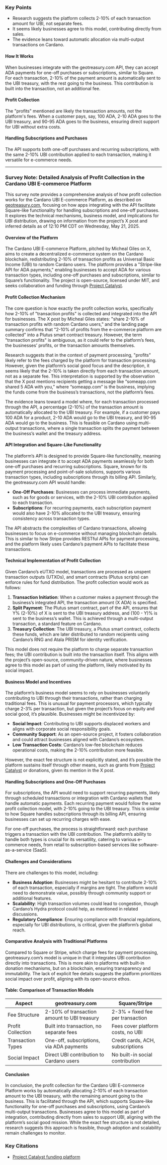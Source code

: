 ### Key Points
- Research suggests the platform collects 2-10% of each transaction amount for UBI, not separate fees.
- It seems likely businesses agree to this model, contributing directly from sales.
- The evidence leans toward automatic allocation via multi-output transactions on Cardano.

#### How It Works
When businesses integrate with the geotreasury.com API, they can accept ADA payments for one-off purchases or subscriptions, similar to Square. For each transaction, 2-10% of the payment amount is automatically sent to the UBI treasury, with the rest going to the business. This contribution is built into the transaction, not an additional fee.

#### Profit Collection
The "profits" mentioned are likely the transaction amounts, not the platform's fees. When a customer pays, say, 100 ADA, 2-10 ADA goes to the UBI treasury, and 90-95 ADA goes to the business, ensuring direct support for UBI without extra costs.

#### Handling Subscriptions and Purchases
The API supports both one-off purchases and recurring subscriptions, with the same 2-10% UBI contribution applied to each transaction, making it versatile for e-commerce needs.

---

### Survey Note: Detailed Analysis of Profit Collection in the Cardano UBI E-commerce Platform

This survey note provides a comprehensive analysis of how profit collection works for the Cardano UBI E-commerce Platform, as described on [geotreasury.com](https://geotreasury.com), focusing on how apps integrating with the API facilitate Square-like functionality for handling subscriptions and one-off purchases. It explores the technical mechanisms, business model, and implications for UBI distribution, drawing on information from the project’s X post and inferred details as of 12:10 PM CDT on Wednesday, May 21, 2025.

#### Overview of the Platform
The Cardano UBI E-commerce Platform, pitched by Micheal Giles on X, aims to create a decentralized e-commerce system on the Cardano blockchain, redistributing 2-10% of transaction profits as Universal Basic Income (UBI) to random Cardano users. The platform provides a "Stripe-like API for ADA payments," enabling businesses to accept ADA for various transaction types, including one-off purchases and subscriptions, similar to Square’s functionality. The project is open-source, licensed under MIT, and seeks collaboration and funding through [Project Catalyst](https://projectcatalyst.io).

#### Profit Collection Mechanism
The core question is how exactly the profit collection works, specifically how 2-10% of "transaction profits" is collected and integrated into the API for businesses. The X post by Micheal Giles states: "share 2-10% of transaction profits with random Cardano users," and the landing page summary confirms that "2-10% of profits from the e-commerce platform are collected" into a Plutus smart contract treasury. However, the term "transaction profits" is ambiguous, as it could refer to the platform’s fees, the businesses’ profits, or the transaction amounts themselves.

Research suggests that in the context of payment processing, "profits" likely refer to the fees charged by the platform for transaction processing. However, given the platform’s social good focus and the description, it seems likely that the 2-10% is taken directly from each transaction amount, not as a separate fee. This interpretation is supported by the observation that the X post mentions recipients getting a message like “someapp.com shared 5 ADA with you,” where “someapp.com” is the business, implying the funds come from the business’s transactions, not the platform’s fees.

The evidence leans toward a model where, for each transaction processed through the API, a percentage (2-10%) of the transaction amount is automatically allocated to the UBI treasury. For example, if a customer pays 100 ADA for a product, 2-10 ADA would go to the UBI treasury, and 90-95 ADA would go to the business. This is feasible on Cardano using multi-output transactions, where a single transaction splits the payment between the business’s wallet and the treasury address.

#### API Integration and Square-Like Functionality
The platform’s API is designed to provide Square-like functionality, meaning businesses can integrate it to accept ADA payments seamlessly for both one-off purchases and recurring subscriptions. Square, known for its payment processing and point-of-sale solutions, supports various transaction types, including subscriptions through its billing API. Similarly, the geotreasury.com API would handle:

- **One-Off Purchases**: Businesses can process immediate payments, such as for goods or services, with the 2-10% UBI contribution applied to each transaction.
- **Subscriptions**: For recurring payments, each subscription payment would also have 2-10% allocated to the UBI treasury, ensuring consistency across transaction types.

The API abstracts the complexities of Cardano transactions, allowing businesses to focus on e-commerce without managing blockchain details. This is similar to how Stripe provides RESTful APIs for payment processing, and the platform likely uses Cardano’s payment APIs to facilitate these transactions.

#### Technical Implementation of Profit Collection
Given Cardano’s eUTXO model, transactions are processed as unspent transaction outputs (UTXOs), and smart contracts (Plutus scripts) can enforce rules for fund distribution. The profit collection would work as follows:

1. **Transaction Initiation**: When a customer makes a payment through the business’s integrated API, the transaction amount (X ADA) is specified.
2. **Split Payment**: The Plutus smart contract, part of the API, ensures that Y% (2-10%) of X is sent to the UBI treasury address, and (100 - Y)% is sent to the business’s wallet. This is achieved through a multi-output transaction, a standard feature on Cardano.
3. **Treasury Collection**: The UBI treasury, a Plutus smart contract, collects these funds, which are later distributed to random recipients using Cardano’s RNG and Atala PRISM for identity verification.

This model does not require the platform to charge separate transaction fees; the UBI contribution is built into the transaction itself. This aligns with the project’s open-source, community-driven nature, where businesses agree to this model as part of using the platform, likely motivated by its social impact.

#### Business Model and Incentives
The platform’s business model seems to rely on businesses voluntarily contributing to UBI through their transactions, rather than charging traditional fees. This is unusual for payment processors, which typically charge 2-3% per transaction, but given the project’s focus on equity and social good, it’s plausible. Businesses might be incentivized by:

- **Social Impact**: Contributing to UBI supports displaced workers and aligns with corporate social responsibility goals.
- **Community Support**: As an open-source project, it fosters collaboration and could attract businesses aligned with Cardano’s ecosystem.
- **Low Transaction Costs**: Cardano’s low-fee blockchain reduces operational costs, making the 2-10% contribution more feasible.

However, the exact fee structure is not explicitly stated, and it’s possible the platform sustains itself through other means, such as grants from [Project Catalyst](https://projectcatalyst.io) or donations, given its mention in the X post.

#### Handling Subscriptions and One-Off Purchases
For subscriptions, the API would need to support recurring payments, likely through scheduled transactions or integration with Cardano wallets that handle automatic payments. Each recurring payment would follow the same profit collection model, with 2-10% going to the UBI treasury. This is similar to how Square handles subscriptions through its billing API, ensuring businesses can set up recurring charges with ease.

For one-off purchases, the process is straightforward: each purchase triggers a transaction with the UBI contribution. The platform’s ability to handle both types is crucial for its versatility, catering to various e-commerce needs, from retail to subscription-based services like software-as-a-service (SaaS).

#### Challenges and Considerations
There are challenges to this model, including:

- **Business Adoption**: Businesses might be hesitant to contribute 2-10% of each transaction, especially if margins are tight. The platform would need to demonstrate value, possibly through community support or additional features.
- **Scalability**: High transaction volumes could lead to congestion, though Cardano’s Hydra protocol could help, as mentioned in related discussions.
- **Regulatory Compliance**: Ensuring compliance with financial regulations, especially for UBI distributions, is critical, given the platform’s global reach.

#### Comparative Analysis with Traditional Platforms
Compared to Square or Stripe, which charge fees for payment processing, geotreasury.com’s model is unique in that it integrates UBI contribution directly into transactions. This is more akin to platforms with built-in donation mechanisms, but on a blockchain, ensuring transparency and immutability. The lack of explicit fee details suggests the platform prioritizes social impact over profit, aligning with its open-source ethos.

#### Table: Comparison of Transaction Models

| **Aspect**            | **geotreasury.com**                              | **Square/Stripe**                     |
|-----------------------|--------------------------------------------------|---------------------------------------|
| Fee Structure         | 2-10% of transaction amount to UBI treasury      | 2-3% + fixed fee per transaction      |
| Profit Collection     | Built into transaction, no separate fees         | Fees cover platform costs, no UBI     |
| Transaction Types     | One-off, subscriptions, via ADA payments         | Credit cards, ACH, subscriptions      |
| Social Impact         | Direct UBI contribution to Cardano users         | No built-in social contribution       |

#### Conclusion
In conclusion, the profit collection for the Cardano UBI E-commerce Platform works by automatically allocating 2-10% of each transaction amount to the UBI treasury, with the remaining amount going to the business. This is facilitated through the API, which supports Square-like functionality for one-off purchases and subscriptions, using Cardano’s multi-output transactions. Businesses agree to this model as part of integration, contributing directly from sales to support UBI, aligning with the platform’s social good mission. While the exact fee structure is not detailed, research suggests this approach is feasible, though adoption and scalability remain challenges to monitor.

### Key Citations
- [Project Catalyst funding platform](https://projectcatalyst.io)